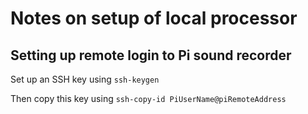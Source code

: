 # Notes on setup of local processor

## Setting up remote login to Pi sound recorder
Set up an SSH key using `ssh-keygen`

Then copy this key using `ssh-copy-id PiUserName@piRemoteAddress`